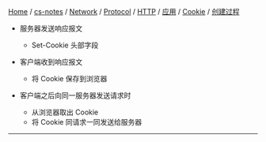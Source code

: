 [Home](https://mengxianbin.github.io) /
[cs-notes](https://mengxianbin.github.io/cs-notes/site) /
[Network](https://mengxianbin.github.io/cs-notes/site/Network) /
[Protocol](https://mengxianbin.github.io/cs-notes/site/Network/Protocol) /
[HTTP](https://mengxianbin.github.io/cs-notes/site/Network/Protocol/HTTP) /
[应用](https://mengxianbin.github.io/cs-notes/site/Network/Protocol/HTTP/%E5%BA%94%E7%94%A8) /
[Cookie](https://mengxianbin.github.io/cs-notes/site/Network/Protocol/HTTP/%E5%BA%94%E7%94%A8/Cookie) /
[创建过程](https://mengxianbin.github.io/cs-notes/site/Network/Protocol/HTTP/%E5%BA%94%E7%94%A8/Cookie/%E5%88%9B%E5%BB%BA%E8%BF%87%E7%A8%8B)

* 服务器发送响应报文
    * Set-Cookie 头部字段

* 客户端收到响应报文
    * 将 Cookie 保存到浏览器

* 客户端之后向同一服务器发送请求时
    * 从浏览器取出 Cookie
    * 将 Cookie 同请求一同发送给服务器

---
